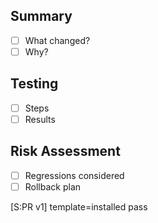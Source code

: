 ## Summary
- [ ] What changed?
- [ ] Why?

## Testing
- [ ] Steps
- [ ] Results

## Risk Assessment
- [ ] Regressions considered
- [ ] Rollback plan

[S:PR v1] template=installed pass

